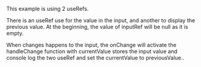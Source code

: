 This example is using 2 useRefs.

There is an useRef use for the value in the input, and another to display the previous value. At the beginning, the value of inputRef will be null as it is empty. 

When changes happens to the input, the onChange will activate the handleChange function with currentValue stores the input value and console log the two useRef and set the currentValue to previousValue..